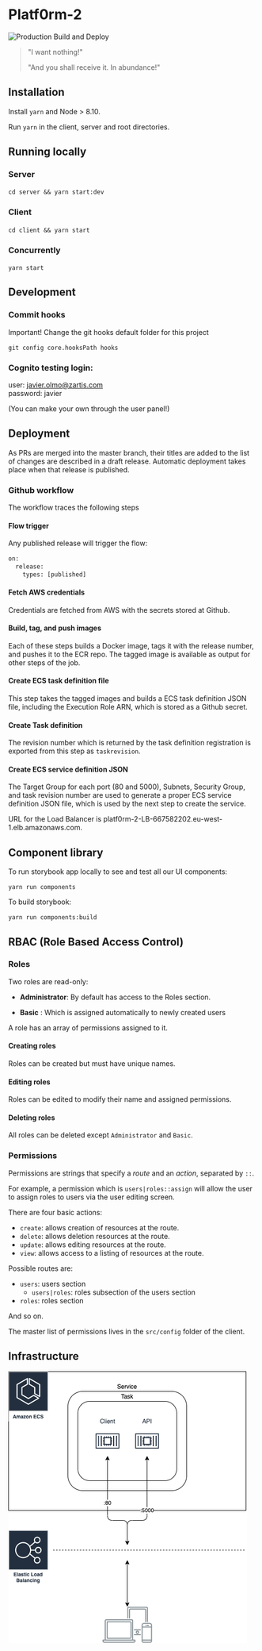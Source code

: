 # Platf0rm-2

![Production Build and Deploy](https://github.com/AdScribe/platf0rm-2/workflows/Production%20Build%20and%20Deploy/badge.svg)

> "I want nothing!"
>
> "And you shall receive it. In abundance!"

## Installation

Install `yarn` and Node > 8.10.

Run `yarn` in the client, server and root directories.

## Running locally

### Server

`cd server && yarn start:dev`

### Client

`cd client && yarn start`

### Concurrently

`yarn start`

## Development

### Commit hooks

Important! Change the git hooks default folder for this project
```
git config core.hooksPath hooks
```

### Cognito testing login:
user: javier.olmo@zartis.com  
password: javier

(You can make your own through the user panel!)

## Deployment

As PRs are merged into the master branch, their titles are added to the list of changes are described in a draft release. Automatic deployment takes place when that release is published.

### Github workflow

The workflow traces the following steps

#### Flow trigger

Any published release will trigger the flow:

```
on:
  release:
    types: [published]
```

#### Fetch AWS credentials

Credentials are fetched from AWS with the secrets stored at Github.

#### Build, tag, and push images

Each of these steps builds a Docker image, tags it with the release number, and pushes it to the ECR repo. The tagged image is available as output for other steps of the job.

#### Create ECS task definition file

This step takes the tagged images and builds a ECS task definition JSON file, including the Execution Role ARN, which is stored as a Github secret.

#### Create Task definition

The revision number which is returned by the task definition registration is exported from this step as `taskrevision`.

#### Create ECS service definition JSON

The Target Group for each port (80 and 5000), Subnets, Security Group, and task revision number are used to generate a proper ECS service definition JSON file, which is used by the next step to create the service.

URL for the Load Balancer is platf0rm-2-LB-667582202.eu-west-1.elb.amazonaws.com.

## Component library

To run storybook app locally to see and test all our UI components:

```
yarn run components
```

To build storybook:

```
yarn run components:build
```

## RBAC (Role Based Access Control)

### Roles

Two roles are read-only:

* **Administrator**: By default has access to the Roles section.

* **Basic** : Which is assigned automatically to newly created users

A role has an array of permissions assigned to it.

#### Creating roles
Roles can be created but must have unique names.

#### Editing roles
Roles can be edited to modify their name and assigned permissions.

#### Deleting roles
All roles can be deleted except `Administrator` and `Basic`.

### Permissions

Permissions are strings that specify a _route_ and an _action_, separated by `::`.


For example, a permission which is
`users|roles::assign` will allow the user to assign roles to users via the user editing screen.

There are four basic actions:
- `create`: allows creation of resources at the route.
- `delete`: allows deletion resources at the route.
- `update`: allows editing resources at the route.
- `view`: allows access to a listing of resources at the route.

Possible routes are:
- `users`: users section
  - `users|roles`: roles subsection of the users section
- `roles`: roles section

And so on.

The master list of permissions lives in the `src/config` folder of the client.

## Infrastructure

![Platf0rm-2 infrastructure](/images/AdScribeInfrastructure.png)
